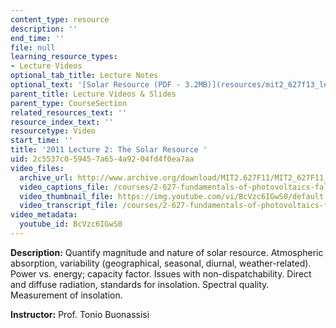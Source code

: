 ```yaml
---
content_type: resource
description: ''
end_time: ''
file: null
learning_resource_types:
- Lecture Videos
optional_tab_title: Lecture Notes
optional_text: '[Solar Resource (PDF - 3.2MB)](resources/mit2_627f13_lec02)'
parent_title: Lecture Videos & Slides
parent_type: CourseSection
related_resources_text: ''
resource_index_text: ''
resourcetype: Video
start_time: ''
title: '2011 Lecture 2: The Solar Resource '
uid: 2c5537c0-5945-7a65-4a92-04fd4f0ea7aa
video_files:
  archive_url: http://www.archive.org/download/MIT2.627F11/MIT2_627F11_lec02_300k.mp4
  video_captions_file: /courses/2-627-fundamentals-of-photovoltaics-fall-2013/04bf2d2fbb90560dac4d27017f274227_BcVzc6IGwS0.vtt
  video_thumbnail_file: https://img.youtube.com/vi/BcVzc6IGwS0/default.jpg
  video_transcript_file: /courses/2-627-fundamentals-of-photovoltaics-fall-2013/a91a8de2d52f00750ce5353f850cd2e1_BcVzc6IGwS0.pdf
video_metadata:
  youtube_id: BcVzc6IGwS0
---
```


**Description:** Quantify magnitude and nature of solar resource. Atmospheric absorption, variability (geographical, seasonal, diurnal, weather-related). Power vs. energy; capacity factor. Issues with non-dispatchability. Direct and diffuse radiation, standards for insolation. Spectral quality. Measurement of insolation.

**Instructor:** Prof. Tonio Buonassisi